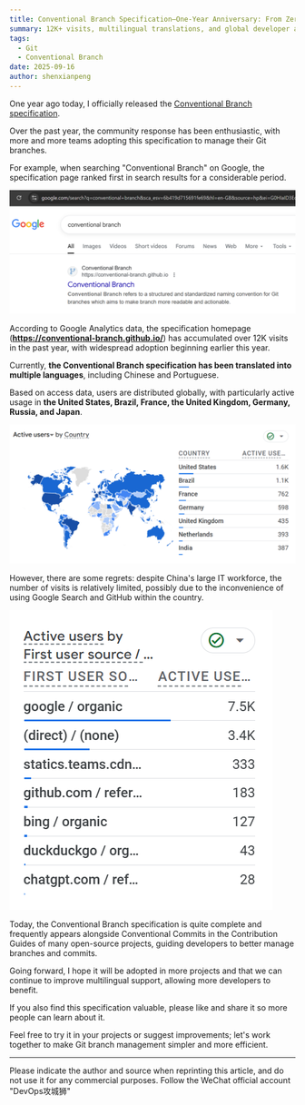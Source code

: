 ```yaml
---
title: Conventional Branch Specification—One-Year Anniversary: From Zero to Global Developer Adoption
summary: 12K+ visits, multilingual translations, and global developer adoption—the journey of the Conventional Branch specification's first year
tags:
  - Git
  - Conventional Branch
date: 2025-09-16
author: shenxianpeng
---
```


One year ago today, I officially released the [Conventional Branch specification](../conventional-branch).

Over the past year, the community response has been enthusiastic, with more and more teams adopting this specification to manage their Git branches.

For example, when searching "Conventional Branch" on Google, the specification page ranked first in search results for a considerable period.

![Google Search](google-search.png)

According to Google Analytics data, the specification homepage (**https://conventional-branch.github.io/**) has accumulated over 12K visits in the past year, with widespread adoption beginning earlier this year.

Currently, **the Conventional Branch specification has been translated into multiple languages**, including Chinese and Portuguese.

Based on access data, users are distributed globally, with particularly active usage in **the United States, Brazil, France, the United Kingdom, Germany, Russia, and Japan**.

![By Country](by-country.png)

However, there are some regrets: despite China's large IT workforce, the number of visits is relatively limited, possibly due to the inconvenience of using Google Search and GitHub within the country.

![By Source](by-source.png)

Today, the Conventional Branch specification is quite complete and frequently appears alongside Conventional Commits in the Contribution Guides of many open-source projects, guiding developers to better manage branches and commits.

Going forward, I hope it will be adopted in more projects and that we can continue to improve multilingual support, allowing more developers to benefit.

If you also find this specification valuable, please like and share it so more people can learn about it.

Feel free to try it in your projects or suggest improvements; let's work together to make Git branch management simpler and more efficient.

---

Please indicate the author and source when reprinting this article, and do not use it for any commercial purposes.  Follow the WeChat official account "DevOps攻城狮"